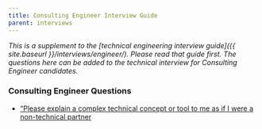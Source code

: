 ```yaml
---
title: Consulting Engineer Interview Guide
parent: interviews
---
```


*This is a supplement to the [technical engineering interview guide]({{ site.baseurl }}/interviews/engineer/). Please read that guide first. The questions here can be added to the technical interview for Consulting Engineer candidates.*

### Consulting Engineer Questions

* [“Please explain a complex technical concept or tool to me as if I were a non-technical partner](https://docs.google.com/document/d/1oYmx_93-mq2QrqICCo8SNk8hHmnPPonPA1kg0vhy540/edit#heading=h.8lizmty3jisl)